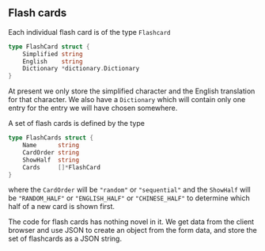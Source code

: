 ## Flash cards

Each individual flash card is of the type `Flashcard`

```go
type FlashCard struct {
    Simplified string
    English    string
    Dictionary *dictionary.Dictionary
}
```

At present we only store the simplified character and the English translation for that character. We also have a `Dictionary` which will contain only one entry for the entry we will have chosen somewhere.

A set of flash cards is defined by the type

```go
type FlashCards struct {
    Name      string
    CardOrder string
    ShowHalf  string
    Cards     []*FlashCard
}
```

where the `CardOrder` will be `"random"` or `"sequential"` and the `ShowHalf` will be `"RANDOM_HALF"` or `"ENGLISH_HALF"` or `"CHINESE_HALF"` to determine which half of a new card is shown first.

The code for flash cards has nothing novel in it. We get data from the client browser and use JSON to create an object from the form data, and store the set of flashcards as a JSON string. 

